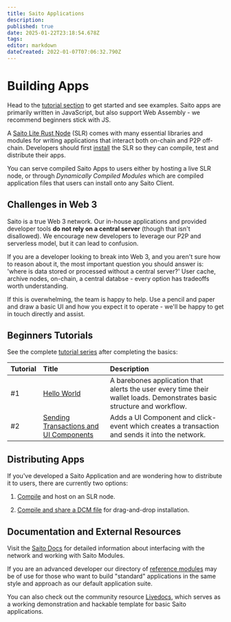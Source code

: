 ```yaml
---
title: Saito Applications
description: 
published: true
date: 2025-01-22T23:18:54.678Z
tags: 
editor: markdown
dateCreated: 2022-01-07T07:06:32.790Z
---
```


# Building Apps

Head to the [tutorial section](/tech/tutorials) to get started and see examples. Saito apps are primarily written in JavaScript, but also support Web Assembly - we recommend beginners stick with JS.

A [Saito Lite Rust Node](https://wiki.saito.io/tech/installation/javascript) (SLR) comes with many essential libraries and modules for writing  applications that interact both on-chain and P2P off-chain. Developers should first [install](https://wiki.saito.io/tech/installation/javascript) the SLR so they can compile, test and distribute their apps.

You can serve compiled Saito Apps to users either by hosting a live SLR node, or through *Dynamically Compiled Modules* which are compiled application files that users can install onto any Saito Client.

## Challenges in Web 3

Saito is a true Web 3 network. Our in-house applications and provided developer tools **do not rely on a central server** (though that isn't disallowed). We encourage new developers to leverage our P2P and serverless model, but it can lead to confusion.

If you are a developer looking to break into Web 3, and you aren't sure how to reason about it, the most important question you should answer is: 'where is data stored or processed without a central server?' User cache, archive nodes, on-chain, a central databse - every option has tradeoffs worth understanding.

If this is overwhelming, the team is happy to help. Use a pencil and paper and draw a basic UI and how you expect it to operate - we'll be happy to get in touch directly and assist.

## Beginners Tutorials 

See the complete [tutorial series](/tech/tutorials) after completing the basics:

| Tutorial    | Title | Description |
|:----------- |:----- |:----------- |
| #1          | [Hello World](/tech/tutorials/01) | A barebones application that alerts the user every time their wallet loads. Demonstrates basic structure and workflow. |
| #2          | [Sending Transactions and UI Components](/tech/tutorials/02) | Adds a UI Component and click-event which creates a transaction and sends it into the network. |

## <div id="compile"> Distributing Apps </div>

If you've developed a Saito Application and are wondering how to distribute it to users, there are currently two options:

1. [Compile](/tech/tutorials/01#installing-and-compiling) and host on an SLR node.

2. [Compile and share a DCM file](https://wiki.saito.io/tech/compile/applications) for drag-and-drop installation.

## Documentation and External Resources

Visit the [Saito Docs](https://wiki.saito.io/en/tech/docs) for detailed information about interfacing with the network and working with Saito Modules.

If you are an advanced developer our directory of [reference modules](https://github.com/SaitoTech/saito-lite-rust/tree/master/mods) may be of use for those who want to build "standard" applications in the same style and approach as our default application suite.

You can also check out the community resource [Livedocs](https://github.com/mat888/saito-livedocs), which serves as a working demonstration and hackable template for basic Saito applications.

<!--
## Misc.

The **Module API** explains what functions you can include in your module. The **Events API** explain how to listen and respond to system-wide events that are triggered when events happen like a new block being found. The **Services API*** explains how peers can inform other peers that they can be queried for special types of data. Finally, our **Ui Components** and **CSS Design** specifications explain our standard approach for creating UI components that will work and look good regardless of the applications that users are running.

### [Module API](https://wiki.saito.io/en/tech/docs/module-api)
* Saito Modules inherit from the ```/lib/templates/modtemplate.js``` file. This template file defines a number of default functions that create the basic behavior for the module. If you overwrite these functions you can customize the behavior of your module, such as specifying what actions it should take when it receives a transaction or off-chain message. This API outlines these basic functions.

### [Events API](https://wiki.saito.io/en/tech/docs/events-api)
* Saito includes an event system where components may activate when significant events occur, such as the discovery of a golden ticket or the receipt of a new block that builds on the longest-chain, or the update of your wallet balance. Modules can subscribe to the ```app.connection``` channel to be notified when these various events happen - this API explains how to do that and provides a short list of available events.

### [Services API](https://wiki.saito.io/en/tech/docs/services-api)
* Saito modules can announce their support for arbitrary "Services" when connecting to other peers. This lets peers know they are available to handle specific requests. Modules can announce their support for various services, and use this information to request data from peers running similar modules or service protocols. 

### [UI Components and Templates](https://wiki.saito.io/en/tech/docs/ui-components)
* Saito comes with an extensive set of UIComponents and Templates that can be used to create applications with headers, sidebars, user-boxes and games and invites and much more. This section explains how to use existing components in your applications.

### [CSS Design](/tech/docs/saito-css)
* Saito comes with a default set of CSS classes that creates the colorful aesthetic behind our core applications. While developers can always create their own CSS designs, you can extend the core classes in our Saito CSS design for a faster path to having your module look good everywhere. -->
